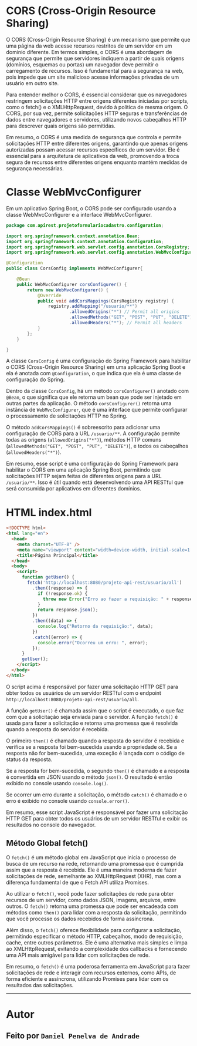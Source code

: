 # CORS (Cross-Origin Resource Sharing)

O CORS (Cross-Origin Resource Sharing) é um mecanismo que permite que uma página da web acesse recursos restritos de um servidor em um domínio diferente. Em termos simples, o CORS é uma abordagem de segurança que permite que servidores indiquem a partir de quais origens (domínios, esquemas ou portas) um navegador deve permitir o carregamento de recursos. Isso é fundamental para a segurança na web, pois impede que um site malicioso acesse informações privadas de um usuário em outro site.

Para entender melhor o CORS, é essencial considerar que os navegadores restringem solicitações HTTP entre origens diferentes iniciadas por scripts, como o fetch() e o XMLHttpRequest, devido à política de mesma origem. O CORS, por sua vez, permite solicitações HTTP seguras e transferências de dados entre navegadores e servidores, utilizando novos cabeçalhos HTTP para descrever quais origens são permitidas.

Em resumo, o CORS é uma medida de segurança que controla e permite solicitações HTTP entre diferentes origens, garantindo que apenas origens autorizadas possam acessar recursos específicos de um servidor. Ele é essencial para a arquitetura de aplicativos da web, promovendo a troca segura de recursos entre diferentes origens enquanto mantém medidas de segurança necessárias.

# Classe WebMvcConfigurer

Em um aplicativo Spring Boot, o CORS pode ser configurado usando a classe WebMvcConfigurer e a interface WebMvcConfigurer.

```java
package com.apirest.projetoformulariocadastro.configuration;

import org.springframework.context.annotation.Bean;
import org.springframework.context.annotation.Configuration;
import org.springframework.web.servlet.config.annotation.CorsRegistry;
import org.springframework.web.servlet.config.annotation.WebMvcConfigurer;

@Configuration
public class CorsConfig implements WebMvcConfigurer{

    @Bean
    public WebMvcConfigurer corsConfigurer() {
        return new WebMvcConfigurer() {
            @Override
            public void addCorsMappings(CorsRegistry registry) {
                registry.addMapping("/usuario/**")
                        .allowedOrigins("*") // Permit all origins
                        .allowedMethods("GET", "POST", "PUT", "DELETE") // Allow common HTTP methods
                        .allowedHeaders("*"); // Permit all headers
            }
        };
    }

}
```

A classe `CorsConfig` é uma configuração do Spring Framework para habilitar o CORS (Cross-Origin Resource Sharing) em uma aplicação Spring Boot e ela é anotada com `@Configuration`, o que indica que ela é uma classe de configuração do Spring.

Dentro da classe `CorsConfig`, há um método `corsConfigurer()` anotado com `@Bean`, o que significa que ele retorna um bean que pode ser injetado em outras partes da aplicação. O método `corsConfigurer()` retorna uma instância de `WebMvcConfigurer`, que é uma interface que permite configurar o processamento de solicitações HTTP no Spring.

O método `addCorsMappings()` é sobreescrito para adicionar uma configuração de CORS para a URL `/usuario/**`. A configuração permite todas as origens (`allowedOrigins("*")`), métodos HTTP comuns (`allowedMethods("GET", "POST", "PUT", "DELETE")`), e todos os cabeçalhos (`allowedHeaders("*")`).

Em resumo, esse script é uma configuração do Spring Framework para habilitar o CORS em uma aplicação Spring Boot, permitindo que solicitações HTTP sejam feitas de diferentes origens para a URL `/usuario/**`. Isso é útil quando está desenvolvendo uma API RESTful que será consumida por aplicativos em diferentes domínios.

# HTML index.html

```html
<!DOCTYPE html>
<html lang="en">
  <head>
    <meta charset="UTF-8" />
    <meta name="viewport" content="width=device-width, initial-scale=1.0" />
    <title>Página Principal</title>
  </head>
  <body>
    <script>
      function getUser() {
        fetch('http://localhost:8080/projeto-api-rest/usuario/all')
          .then((response) => {
            if (!response.ok) {
              throw new Error("Erro ao fazer a requisição: " + response.status);
            }
            return response.json();
          })
          .then((data) => {
            console.log("Retorno da requisição:", data);
          })
          .catch((error) => {
            console.error("Ocorreu um erro: ", error);
          });
      }
      getUser();
    </script>
  </body>
</html>
```

O script acima é responsável por fazer uma solicitação HTTP GET para obter todos os usuários de um servidor RESTful com o endpoint `http://localhost:8080/projeto-api-rest/usuario/all`.

A função `getUser()` é chamada assim que o script é executado, o que faz com que a solicitação seja enviada para o servidor. A função `fetch()` é usada para fazer a solicitação e retorna uma promessa que é resolvida quando a resposta do servidor é recebida.

O primeiro `then()` é chamado quando a resposta do servidor é recebida e verifica se a resposta foi bem-sucedida usando a propriedade `ok`. Se a resposta não for bem-sucedida, uma exceção é lançada com o código de status da resposta.

Se a resposta for bem-sucedida, o segundo `then()` é chamado e a resposta é convertida em JSON usando o método `json()`. O resultado é então exibido no console usando `console.log()`.

Se ocorrer um erro durante a solicitação, o método `catch()` é chamado e o erro é exibido no console usando `console.error()`.

Em resumo, esse script JavaScript é responsável por fazer uma solicitação HTTP GET para obter todos os usuários de um servidor RESTful e exibir os resultados no console do navegador.

## Método Global fetch()

O `fetch()` é um método global em JavaScript que inicia o processo de busca de um recurso na rede, retornando uma promessa que é cumprida assim que a resposta é recebida. Ele é uma maneira moderna de fazer solicitações de rede, semelhante ao XMLHttpRequest (XHR), mas com a diferença fundamental de que o Fetch API utiliza Promises.

Ao utilizar o `fetch()`, você pode fazer solicitações de rede para obter recursos de um servidor, como dados JSON, imagens, arquivos, entre outros. O `fetch()` retorna uma promessa que pode ser encadeada com métodos como `then()` para lidar com a resposta da solicitação, permitindo que você processe os dados recebidos de forma assíncrona.

Além disso, o `fetch()` oferece flexibilidade para configurar a solicitação, permitindo especificar o método HTTP, cabeçalhos, modo de requisição, cache, entre outros parâmetros. Ele é uma alternativa mais simples e limpa ao XMLHttpRequest, evitando a complexidade dos callbacks e fornecendo uma API mais amigável para lidar com solicitações de rede.

Em resumo, o `fetch()` é uma poderosa ferramenta em JavaScript para fazer solicitações de rede e interagir com recursos externos, como APIs, de forma eficiente e assíncrona, utilizando Promises para lidar com os resultados das solicitações.

---

# Autor
## Feito por `Daniel Penelva de Andrade`